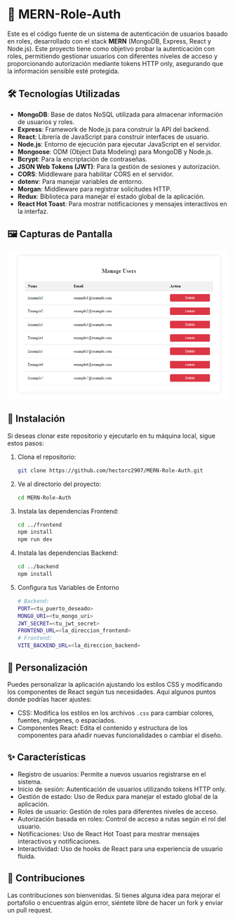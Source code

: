 ﻿# 📄 MERN-Role-Auth

Este es el código fuente de un sistema de autenticación de usuarios basado en roles, desarrollado con el stack **MERN** (MongoDB, Express, React y Node.js). Este proyecto tiene como objetivo probar la autenticación con roles, permitiendo gestionar usuarios con diferentes niveles de acceso y proporcionando autorización mediante tokens HTTP only, asegurando que la información sensible esté protegida.

## 🛠️ Tecnologías Utilizadas

- **MongoDB**: Base de datos NoSQL utilizada para almacenar información de usuarios y roles.
- **Express**: Framework de Node.js para construir la API del backend.
- **React**: Librería de JavaScript para construir interfaces de usuario.
- **Node.js**: Entorno de ejecución para ejecutar JavaScript en el servidor.
- **Mongoose**: ODM (Object Data Modeling) para MongoDB y Node.js.
- **Bcrypt**: Para la encriptación de contraseñas.
- **JSON Web Tokens (JWT)**: Para la gestión de sesiones y autorización.
- **CORS**: Middleware para habilitar CORS en el servidor.
- **dotenv**: Para manejar variables de entorno.
- **Morgan**: Middleware para registrar solicitudes HTTP.
- **Redux**: Biblioteca para manejar el estado global de la aplicación.
- **React Hot Toast**: Para mostrar notificaciones y mensajes interactivos en la interfaz.

## 🖼️ Capturas de Pantalla

![Admin](https://github.com/hectorc2907/MERN-Role-Auth/blob/dev/frontend/public/muestra.PNG)

## 🔧 Instalación

Si deseas clonar este repositorio y ejecutarlo en tu máquina local, sigue estos pasos:

1. Clona el repositorio:

   ```bash
   git clone https://github.com/hectorc2907/MERN-Role-Auth.git

   ```

2. Ve al directorio del proyecto:

   ```bash
   cd MERN-Role-Auth

   ```

3. Instala las dependencias Frontend:

   ```bash
   cd ../frontend
   npm install
   npm run dev

   ```

4. Instala las dependencias Backend:

   ```bash
   cd ../backend
   npm install

   ```

5. Configura tus Variables de Entorno
   ```bash
   # Backend:
   PORT=<tu_puerto_deseado>
   MONGO_URI=<tu_mongo_uri>
   JWT_SECRET=<tu_jwt_secret>
   FRONTEND_URL=<la_direccion_frontend>
   # Frontend:
   VITE_BACKEND_URL=<la_direccion_backend>
   ```

## 🎨 Personalización

Puedes personalizar la aplicación ajustando los estilos CSS y modificando los componentes de React según tus necesidades. Aquí algunos puntos donde podrías hacer ajustes:

- CSS: Modifica los estilos en los archivos `.css` para cambiar colores, fuentes, márgenes, o espaciados.
- Componentes React: Edita el contenido y estructura de los componentes para añadir nuevas funcionalidades o cambiar el diseño.

## ✨ Características

- Registro de usuarios: Permite a nuevos usuarios registrarse en el sistema.
- Inicio de sesión: Autenticación de usuarios utilizando tokens HTTP only.
- Gestión de estado: Uso de Redux para manejar el estado global de la aplicación.
- Roles de usuario: Gestión de roles para diferentes niveles de acceso.
- Autorización basada en roles: Control de acceso a rutas según el rol del usuario.
- Notificaciones: Uso de React Hot Toast para mostrar mensajes interactivos y notificaciones.
- Interactividad: Uso de hooks de React para una experiencia de usuario fluida.

## 🤝 Contribuciones

Las contribuciones son bienvenidas. Si tienes alguna idea para mejorar el portafolio o encuentras algún error, siéntete libre de hacer un fork y enviar un pull request.
